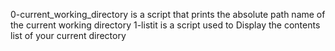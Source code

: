 0-current_working_directory is a script that prints the absolute path name of the current working directory
1-listit is a script used to Display the contents list of your current directory
